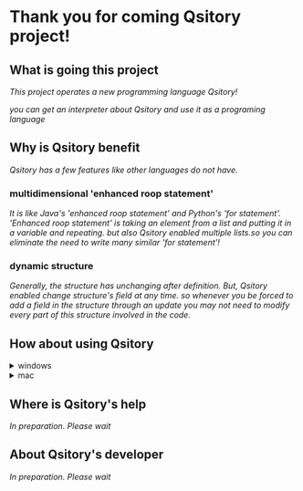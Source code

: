 # Thank you for coming Qsitory project!

## What is going this project

*This project operates a new programming language Qsitory!*

*you can get an interpreter about Qsitory and use it as a programing language*

## Why is Qsitory benefit

*Qsitory has a few features like other languages do not have.*

### multidimensional 'enhanced roop statement'

*It is like Java's 'enhanced roop statement' and Python's 'for statement'.
'Enhanced roop statement' is taking an element from a list and putting it in a variable and repeating. but also Qsitory enabled multiple lists.so you can eliminate the need to write many similar 'for statement'!*

### dynamic structure

*Generally, the structure has unchanging after definition. But, Qsitory enabled change structure's field at any time. so whenever you be forced to add a field in the structure through an update you may not need to modify every part of this structure involved in the code.*

## How about using Qsitory

<details>
<summary>windows</summary>

### 0. you should download their item before using Qsitory ###

#### download gnuWin32 and set PATH to use the 'make' command

https://gnuwin32.sourceforge.net/packages/make.htm

#### download OCaml64 to compile the Qsitory program

https://fdopen.github.io/opam-repository-mingw/installation/

#### download menhir to run the Qsitory parser

Cygwin64>>opam install menhir

### 1. Download the zip file and expand C: OCaml64/home/'username'... ###

### 2. open Cygwin64 Terminal ###

### 3. input their code ###

**code**

**cd 'to Qsitory-main path'**

**opam switch**
  
**make**
   
**qsitory -f ''your program's text file name''**

</details>

<details>
<summary>mac</summary>


### 0. you should download their item before using Qsitory ###

#### download Homebrew and set PATH to use the 'make' command

https://brew.sh/index_ja

#### download OCaml to compile the Qsitory program

Terminal>>brew install opam

#### download menhir to run the Qsitory parser

Terminal>>opam install menhir

### 1. Download the zip file and expand ###

### 2. Terminal ###

### 3. input their code ###

**code**

**cd 'to Qsitory-main path'**
   
**opam switch**
  
**make**
   
**qsitory -f 'your program's text file names'**

</details>

## Where is Qsitory's help

*In preparation. Please wait*

## About Qsitory's developer

*In preparation. Please wait*